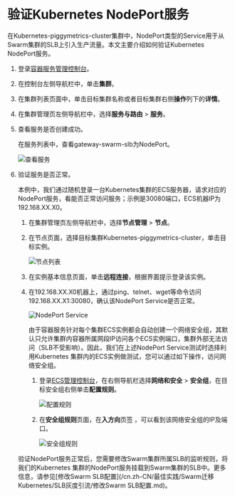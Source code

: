# 验证Kubernetes NodePort服务

在Kubernetes-piggymetrics-cluster集群中，NodePort类型的Service用于从Swarm集群的SLB上引入生产流量。本文主要介绍如何验证Kubernetes NodePort服务。

1.  登录[容器服务管理控制台](https://cs.console.aliyun.com)。

2.  在控制台左侧导航栏中，单击**集群**。

3.  在集群列表页面中，单击目标集群名称或者目标集群右侧**操作**列下的**详情**。

4.  在集群管理页左侧导航栏中，选择**服务与路由** \> **服务**。

5.  查看服务是否创建成功。

    在服务列表中，查看gateway-swarm-slb为NodePort。

    ![查看服务](https://static-aliyun-doc.oss-accelerate.aliyuncs.com/assets/img/zh-CN/1383463161/p241384.png)

6.  验证服务是否正常。

    本例中，我们通过随机登录一台Kubernetes集群的ECS服务器，请求对应的NodePort服务，看能否正常访问服务；示例是30080端口，ECS机器IP为 192.168.XX.X0。

    1.  在集群管理页左侧导航栏中，选择**节点管理** \> **节点**。

    2.  在节点页面，选择目标集群Kubernetes-piggymetrics-cluster，单击目标实例。

        ![节点列表](https://static-aliyun-doc.oss-accelerate.aliyuncs.com/assets/img/zh-CN/8525463161/p48071.png)

    3.  在实例基本信息页面，单击**远程连接**，根据界面提示登录该实例。

    4.  在192.168.XX.X0机器上，通过ping、telnet、wget等命令访问 192.168.XX.X1:30080，确认该NodePort Service是否正常。

        ![NodePort Service](https://static-aliyun-doc.oss-accelerate.aliyuncs.com/assets/img/zh-CN/8525463161/p48072.png)

        由于容器服务针对每个集群ECS实例都会自动创建一个网络安全组，其默认只允许集群内容器所属网段IP访问各个ECS实例端口，集群外部无法访问（SLB不受影响）。因此，我们在上述NodePort Service测试时选择利用Kubernetes 集群内的ECS实例做测试，您可以通过如下操作，访问网络安全组。

        1.  登录[ECS管理控制台](https://ecs.console.aliyun.com/)，在右侧导航栏选择**网络和安全** \> **安全组**，在目标安全组右侧单击**配置规则**。

            ![配置规则](https://static-aliyun-doc.oss-accelerate.aliyuncs.com/assets/img/zh-CN/8525463161/p48073.png)

        2.  在**安全组规则**页面，在**入方向**页签 ，可以看到该网络安全组的IP及端口。

            ![安全组规则](https://static-aliyun-doc.oss-accelerate.aliyuncs.com/assets/img/zh-CN/1383463161/p48074.png)

    验证NodePort服务正常后，您需要修改Swarm集群所属SLB的监听规则，将我们的Kubernetes 集群的NodePort服务挂载到Swarm集群的SLB中。更多信息，请参见[修改Swarm SLB配置](/cn.zh-CN/最佳实践/Swarm迁移Kubernetes/SLB灰度引流/修改Swarm SLB配置.md)。


